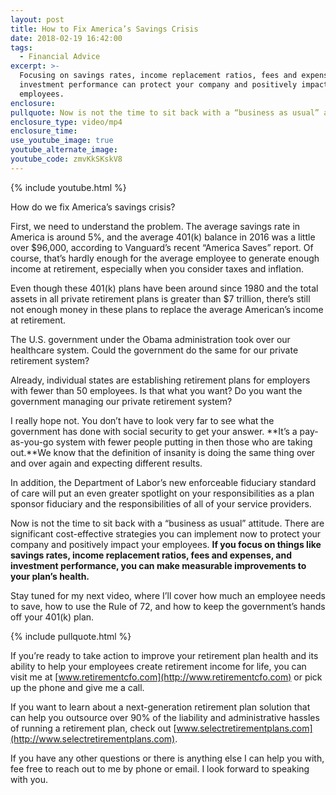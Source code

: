 ```yaml
---
layout: post
title: How to Fix America’s Savings Crisis
date: 2018-02-19 16:42:00
tags:
  - Financial Advice
excerpt: >-
  Focusing on savings rates, income replacement ratios, fees and expenses, and
  investment performance can protect your company and positively impact your
  employees.
enclosure:
pullquote: Now is not the time to sit back with a “business as usual” attitude.
enclosure_type: video/mp4
enclosure_time:
use_youtube_image: true
youtube_alternate_image:
youtube_code: zmvKkSKskV8
---
```


{% include youtube.html %}

How do we fix America’s savings crisis?

First, we need to understand the problem. The average savings rate in America is around 5%, and the average 401(k) balance in 2016 was a little over $96,000, according to Vanguard’s recent “America Saves” report. Of course, that’s hardly enough for the average employee to generate enough income at retirement, especially when you consider taxes and inflation.

Even though these 401(k) plans have been around since 1980 and the total assets in all private retirement plans is greater than $7 trillion, there’s still not enough money in these plans to replace the average American’s income at retirement.

The U.S. government under the Obama administration took over our healthcare system. Could the government do the same for our private retirement system?

Already, individual states are establishing retirement plans for employers with fewer than 50 employees. Is that what you want? Do you want the government managing our private retirement system?

I really hope not. You don’t have to look very far to see what the government has done with social security to get your answer. **It’s a pay-as-you-go system with fewer people putting in then those who are taking out.**We know that the definition of insanity is doing the same thing over and over again and expecting different results.

In addition, the Department of Labor’s new enforceable fiduciary standard of care will put an even greater spotlight on your responsibilities as a plan sponsor fiduciary and the responsibilities of all of your service providers.

Now is not the time to sit back with a “business as usual” attitude. There are significant cost-effective strategies you can implement now to protect your company and positively impact your employees. **If you focus on things like savings rates, income replacement ratios, fees and expenses, and investment performance, you can make measurable improvements to your plan’s health.**

Stay tuned for my next video, where I’ll cover how much an employee needs to save, how to use the Rule of 72, and how to keep the government’s hands off your 401(k) plan.

{% include pullquote.html %}

If you’re ready to take action to improve your retirement plan health and its ability to help your employees create retirement income for life, you can visit me at [www.retirementcfo.com](http://www.retirementcfo.com) or pick up the phone and give me a call.

If you want to learn about a next-generation retirement plan solution that can help you outsource over 90% of the liability and administrative hassles of running a retirement plan, check out [www.selectretirementplans.com](http://www.selectretirementplans.com).

If you have any other questions or there is anything else I can help you with, fee free to reach out to me by phone or email. I look forward to speaking with you.